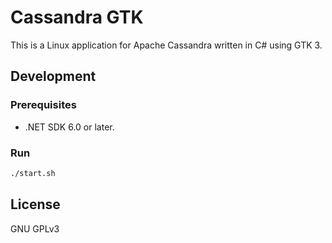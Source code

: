 # Cassandra GTK

This is a Linux application for Apache Cassandra written in C# using GTK 3.

## Development

### Prerequisites

- .NET SDK 6.0 or later.

### Run

```sh
./start.sh
```

## License

GNU GPLv3
